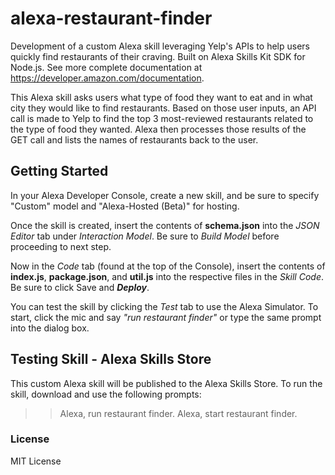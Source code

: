 # alexa-restaurant-finder
Development of a custom Alexa skill leveraging Yelp's APIs to help users quickly find restaurants of their craving. Built on Alexa Skills Kit SDK for Node.js. See more complete documentation at https://developer.amazon.com/documentation.

This Alexa skill asks users what type of food they want to eat and in what city they would like to find restaurants. Based on those user inputs, an API call is made to Yelp to find the top 3 most-reviewed restaurants related to the type of food they wanted. Alexa then processes those results of the GET call and lists the names of restaurants back to the user.

## Getting Started
In your Alexa Developer Console, create a new skill, and be sure to specify "Custom" model and "Alexa-Hosted (Beta)" for hosting. 

Once the skill is created, insert the contents of **schema.json** into the *JSON Editor* tab under *Interaction Model*. Be sure to *Build Model* before proceeding to next step.

Now in the *Code* tab (found at the top of the Console), insert the contents of **index.js**, **package.json**, and **util.js** into the respective files in the *Skill Code*. Be sure to click Save and **_Deploy_**.

You can test the skill by clicking the *Test* tab to use the Alexa Simulator. To start, click the mic and say *"run restaurant finder"* or type the same prompt into the dialog box.

## Testing Skill - Alexa Skills Store
This custom Alexa skill will be published to the Alexa Skills Store. To run the skill, download and use the following prompts:
>> Alexa, run restaurant finder.
>> Alexa, start restaurant finder.

### License
MIT License
